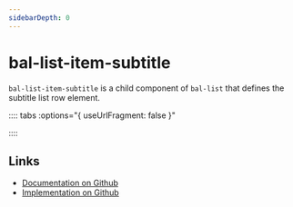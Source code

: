 ```yaml
---
sidebarDepth: 0
---
```



# bal-list-item-subtitle

`bal-list-item-subtitle` is a child component of `bal-list` that defines the subtitle list row element.




:::: tabs :options="{ useUrlFragment: false }"


::::

## Links

* [Documentation on Github](https://github.com/baloise/design-system/blob/master/docs/src/components/components/bal-list-item-subtitle.md)
* [Implementation on Github](https://github.com/baloise/design-system/blob/master/packages/components/src/components/bal-list-item-subtitle)
